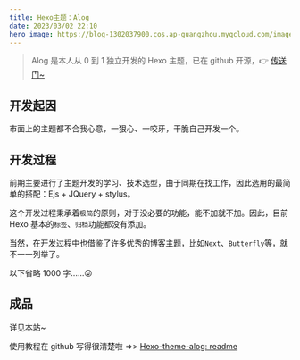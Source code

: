 ```yaml
---
title: Hexo主题：Alog
date: 2023/03/02 22:10
hero_image: https://blog-1302037900.cos.ap-guangzhou.myqcloud.com/images/covers/hexo-theme-alog.png
---
```


> Alog 是本人从 0 到 1 独立开发的 Hexo 主题，已在 github 开源，👉 [传送门~](https://github.com/FE-Alog/hexo-theme-alog)

## 开发起因

市面上的主题都不合我心意，一狠心、一咬牙，干脆自己开发一个。

## 开发过程

前期主要进行了主题开发的学习、技术选型，由于同期在找工作，因此选用的最简单的搭配：Ejs + JQuery + stylus。

这个开发过程秉承着`极简`的原则，对于没必要的功能，能不加就不加。因此，目前 Hexo 基本的`标签`、`归档`功能都没有添加。

当然，在开发过程中也借鉴了许多优秀的博客主题，比如`Next`、`Butterfly`等，就不一一列举了。

以下省略 1000 字......😝

## 成品

详见本站~

使用教程在 github 写得很清楚啦 =>> [Hexo-theme-alog: readme](https://github.com/FE-Alog/hexo-theme-alog/blob/master/README.md)
